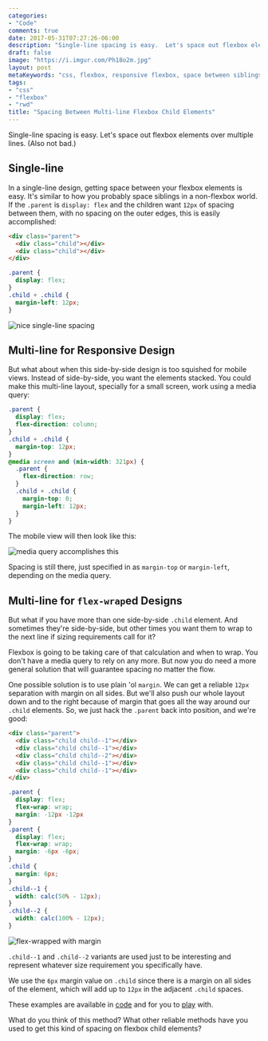 ```yaml
---
categories:
- "Code"
comments: true
date: 2017-05-31T07:27:26-06:00
description: "Single-line spacing is easy.  Let's space out flexbox elements over multiple lines."
draft: false
image: "https://i.imgur.com/Ph18o2m.jpg"
layout: post
metaKeywords: "css, flexbox, responsive flexbox, space between siblings, flexbox spacing, margin, margin between flexbox elements"
tags:
- "css"
- "flexbox"
- "rwd"
title: "Spacing Between Multi-line Flexbox Child Elements"
---
```


Single-line spacing is easy.  Let's space out flexbox elements over multiple lines.  (Also not bad.)

<!--more-->

## Single-line

In a single-line design, getting space between your flexbox elements is easy.  It's similar to how you probably space siblings in a non-flexbox world.  If the `.parent` is `display: flex` and the children want `12px` of spacing between them, with no spacing on the outer edges, this is easily accomplished:

```html
<div class="parent">
  <div class="child"></div>
  <div class="child"></div>
</div>
```

```css
.parent {
  display: flex;
}
.child + .child {
  margin-left: 12px;
}
```

![nice single-line spacing](https://preview.ibb.co/jV3xAv/single_Line.png)

## Multi-line for Responsive Design

But what about when this side-by-side design is too squished for mobile views.  Instead of side-by-side, you want the elements stacked. You could make this multi-line layout, specially for a small screen, work using a media query:

```css
.parent {
  display: flex;
  flex-direction: column;
}
.child + .child {
  margin-top: 12px;
}
@media screen and (min-width: 321px) {
  .parent {
    flex-direction: row;
  }
  .child + .child {
    margin-top: 0;
    margin-left: 12px;
  }
}
```

The mobile view will then look like this:

![media query accomplishes this](https://image.ibb.co/cczhca/multiline_Responsive.png)

Spacing is still there, just specified in as `margin-top` or `margin-left`, depending on the media query.

## Multi-line for `flex-wrap`ed Designs

But what if you have more than one side-by-side `.child` element.  And sometimes they're side-by-side, but other times you want them to wrap to the next line if sizing requirements call for it? 

Flexbox is going to be taking care of that calculation and when to wrap.  You don't have a media query to rely on any more.  But now you do need a more general solution that will guarantee spacing no matter the flow.

One possible solution is to use plain 'ol `margin`.  We can get a reliable `12px` separation with margin on all sides.  But we'll also push our whole layout down and to the right because of margin that goes all the way around our `.child` elements.  So, we just hack the `.parent` back into position, and we're good:

```html
<div class="parent">
  <div class="child child--1"></div>
  <div class="child child--1"></div>
  <div class="child child--2"></div>
  <div class="child child--1"></div>
  <div class="child child--1"></div>
</div>
```

```css
.parent {
  display: flex;
  flex-wrap: wrap;
  margin: -12px -12px
}
.parent {
  display: flex;
  flex-wrap: wrap;
  margin: -6px -6px;
}
.child {
  margin: 6px;
}
.child--1 {
  width: calc(50% - 12px);
}
.child--2 {
  width: calc(100% - 12px);
}
```

![flex-wrapped with margin](https://preview.ibb.co/kzJaxa/multiline_Wrap.png)

`.child--1` and `.child--2` variants are used just to be interesting and represent whatever size requirement you specifically have.

We use the `6px` margin value on `.child` since there is a margin on all sides of the element, which will add up to `12px` in the adjacent `.child` spaces. 

These examples are available in [code](https://github.com/jaketrent/demo-flexbox-margin) and for you to [play](https://jaketrent.github.io/demo-flexbox-margin/) with.

What do you think of this method?  What other reliable methods have you used to get this kind of spacing on flexbox child elements?
